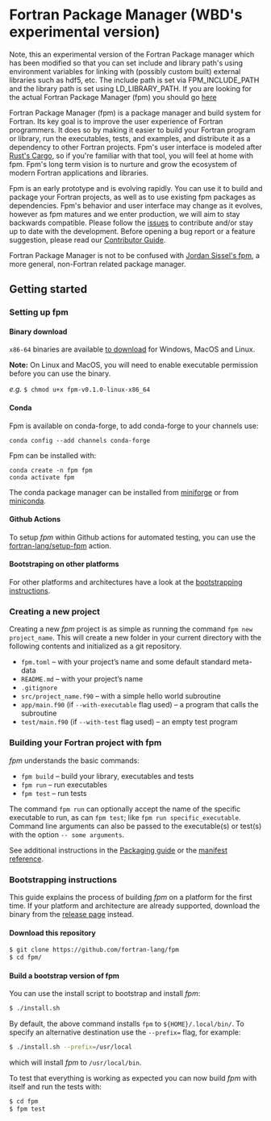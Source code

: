# Fortran Package Manager (WBD's experimental version)

Note, this an experimental version of the Fortran Package manager which has
been modified so that you can set include and library path's using environment
variables for linking with (possibly custom built) external libraries such as
hdf5, etc. The include path is set via FPM_INCLUDE_PATH and the library path is
set using LD_LIBRARY_PATH. If you are looking for the actual Fortran Package
Manager (fpm) you should go [here](https://github.com/fortran-lang/fpm/issues)  

Fortran Package Manager (fpm) is a package manager and build system for Fortran.
Its key goal is to improve the user experience of Fortran programmers.
It does so by making it easier to build your Fortran program or library, run the
executables, tests, and examples, and distribute it as a dependency to other
Fortran projects.
Fpm's user interface is modeled after [Rust's Cargo](https://crates.io/),
so if you're familiar with that tool, you will feel at home with fpm.
Fpm's long term vision is to nurture and grow the ecosystem of modern Fortran
applications and libraries.

Fpm is an early prototype and is evolving rapidly.
You can use it to build and package your Fortran projects, as well as to use
existing fpm packages as dependencies.
Fpm's behavior and user interface may change as it evolves, however as fpm
matures and we enter production, we will aim to stay backwards compatible.
Please follow the [issues](https://github.com/fortran-lang/fpm/issues) to
contribute and/or stay up to date with the development.
Before opening a bug report or a feature suggestion, please read our
[Contributor Guide](CONTRIBUTING.md).

Fortran Package Manager is not to be confused with
[Jordan Sissel's fpm](https://github.com/jordansissel/fpm), a more general,
non-Fortran related package manager.

## Getting started

### Setting up fpm

#### Binary download
`x86-64` binaries are available [to download](https://github.com/fortran-lang/fpm/releases) for Windows, MacOS and Linux.

__Note:__ On Linux and MacOS, you will need to enable executable permission before you can use the binary.

_e.g._ `$ chmod u+x fpm-v0.1.0-linux-x86_64`

#### Conda

Fpm is available on conda-forge, to add conda-forge to your channels use:

```
conda config --add channels conda-forge
```

Fpm can be installed with:

```
conda create -n fpm fpm
conda activate fpm
```

The conda package manager can be installed from [miniforge](https://github.com/conda-forge/miniforge/releases)
or from [miniconda](https://docs.conda.io/en/latest/miniconda.html).

#### Github Actions

To setup *fpm* within Github actions for automated testing, you can use the [fortran-lang/setup-fpm](https://github.com/marketplace/actions/setup-fpm) action.

#### Bootstraping on other platforms

For other platforms and architectures have a look at the [bootstrapping instructions](#bootstrapping-instructions).

### Creating a new project

Creating a new *fpm* project is as simple as running the command
`fpm new project_name`. This will create a new folder in your current directory
with the following contents and initialized as a git repository.

* `fpm.toml` – with your project’s name and some default standard meta-data
* `README.md` – with your project’s name
* `.gitignore`
* `src/project_name.f90` – with a simple hello world subroutine
* `app/main.f90` (if `--with-executable` flag used) – a program that calls the subroutine
* `test/main.f90` (if `--with-test` flag used) – an empty test program

### Building your Fortran project with fpm

*fpm* understands the basic commands:

* `fpm build` – build your library, executables and tests
* `fpm run` – run executables
* `fpm test` – run tests

The command `fpm run` can optionally accept the name of the specific executable
to run, as can `fpm test`; like `fpm run specific_executable`. Command line
arguments can also be passed to the executable(s) or test(s) with the option
`-- some arguments`.

See additional instructions in the [Packaging guide](PACKAGING.md) or
the [manifest reference](manifest-reference.md).


### Bootstrapping instructions

This guide explains the process of building *fpm* on a platform for the first time.
If your platform and architecture are already supported, download the binary from the [release page](https://github.com/fortran-lang/fpm/releases) instead.

#### Download this repository

```bash
$ git clone https://github.com/fortran-lang/fpm
$ cd fpm/
```

#### Build a bootstrap version of fpm

You can use the install script to bootstrap and install *fpm*:

```bash
$ ./install.sh
```

By default, the above command installs `fpm` to `${HOME}/.local/bin/`.
To specify an alternative destination use the `--prefix=` flag, for example:

```bash
$ ./install.sh --prefix=/usr/local
```

which will install *fpm* to `/usr/local/bin`.

To test that everything is working as expected you can now build *fpm*
with itself and run the tests with:

```bash
$ cd fpm
$ fpm test
```
